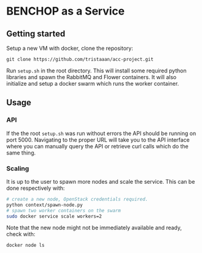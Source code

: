 # BENCHOP as a Service


## Getting started

Setup a new VM with docker, clone the repository:

```
git clone https://github.com/tristaaan/acc-project.git
```

Run `setup.sh` in the root directory. This will install some required python libraries and spawn the RabbitMQ and Flower containers. It will also initialize and setup a docker swarm which runs the worker container.


## Usage

### API

If the the root `setup.sh` was run without errors the API should be running on port 5000. Navigating to the proper URL will take you to the API interface where you can manually query the API or retrieve curl calls which do the same thing.

### Scaling

It is up to the user to spawn more nodes and scale the service. This can be done respectively with:

```sh
# create a new node, OpenStack credentials required.
python context/spawn-node.py
# spawn two worker containers on the swarm
sudo docker service scale workers=2
```

Note that the new node might not be immediately available and ready, check with:

```sj
docker node ls
```


